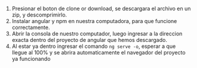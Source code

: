 1. Presionar el boton de clone or download, se descargara el archivo en un zip, y descomprimirlo.
2. Instalar angular y npm en nuestra computadora, para que funcione correctamente.
3. Abrir la consola de nuestro computador, luego ingresar a la direccion exacta dentro del proyecto de angular que hemos descargado.
4. Al estar ya dentro ingresar el comando `ng serve -o`, esperar a que llegue al 100% y se abrira automaticamente el navegador del proyecto ya funcionando